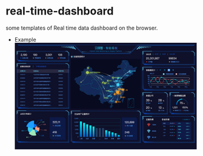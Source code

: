 # real-time-dashboard
some templates of Real time data dashboard on the browser.

* Example
![likede](https://raw.githubusercontent.com/ritaswc/real-time-dashboard/master/likede/preview.png)